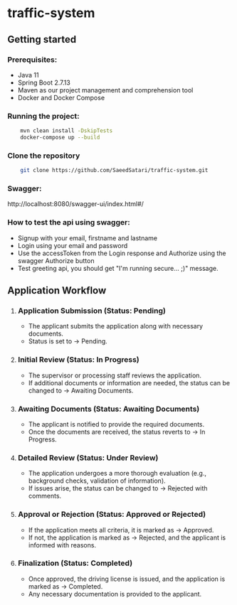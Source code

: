 # traffic-system
## Getting started

### Prerequisites:

- Java 11
- Spring Boot 2.7.13
- Maven as our project management and comprehension tool
- Docker and Docker Compose

### Running the project:

```bash
    mvn clean install -DskipTests
    docker-compose up --build
```
### Clone the repository

```bash
    git clone https://github.com/SaeedSatari/traffic-system.git
```
### Swagger:
http://localhost:8080/swagger-ui/index.html#/

### How to test the api using swagger:

- Signup with your email, firstname and lastname
- Login using your email and password
- Use the accessToken from the Login response and Authorize using the swagger Authorize button
- Test greeting api, you should get "I'm running secure... ;)" message.

## Application Workflow

1. ### Application Submission (Status: Pending)
    -  The applicant submits the application along with necessary documents.
    -  Status is set to -> Pending.

2. ### Initial Review (Status: In Progress)
    - The supervisor or processing staff reviews the application.
    - If additional documents or information are needed, the status can be changed to -> Awaiting Documents.

3. ### Awaiting Documents (Status: Awaiting Documents)
    - The applicant is notified to provide the required documents.
    - Once the documents are received, the status reverts to -> In Progress.

4. ### Detailed Review (Status: Under Review)
    - The application undergoes a more thorough evaluation (e.g., background checks, validation of information).
    - If issues arise, the status can be changed to -> Rejected with comments.

5. ### Approval or Rejection (Status: Approved or Rejected)
    - If the application meets all criteria, it is marked as -> Approved.
    - If not, the application is marked as -> Rejected, and the applicant is informed with reasons.

6. ### Finalization (Status: Completed)
    - Once approved, the driving license is issued, and the application is marked as -> Completed.
    - Any necessary documentation is provided to the applicant.